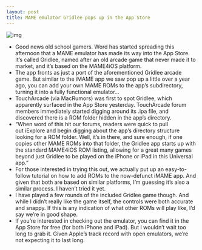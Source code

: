 ```yaml
---
layout: post
title: MAME emulator Gridlee pops up in the App Store
---
```

![img](http://media.idownloadblog.com/wp-content/uploads/2013/01/gridlee-ss.png)
* Good news old school gamers. Word has started spreading this afternoon that a MAME emulator has made its way into the App Store. It’s called Gridlee, named after an old arcade game that never made it to market, and it’s based on the MAME4iOS platform.
* The app fronts as just a port of the aforementioned Gridlee arcade game. But similar to the iMAME app we saw pop up a little over a year ago, you can add your own MAME ROMs to the app’s subdirectory, turning it into a fully functional emulator…
* TouchArcade (via MacRumors) was first to spot Gridlee, which apparently surfaced in the App Store yesterday. TouchArcade forum members immediately started digging around its .ipa file, and discovered there is a ROM folder hidden in the app’s directory.
* “When word of this hit our forums, readers were quick to pull out iExplore and begin digging about the app’s directory structure looking for a ROM folder. Well, it’s in there, and sure enough, if one copies other MAME ROMs into that folder, the Gridlee app starts up with the standard MAME4iOS ROM listing, allowing for a great many games beyond just Gridlee to be played on the iPhone or iPad in this Universal app.”
* For those interested in trying this out, we actually put up an easy-to-follow tutorial on how to add ROMs to the now-defunct iMAME app. And given that both are based on similar platforms, I’m guessing it’s also a similar process. I haven’t tried it yet.
* I have played a few rounds of the included Gridlee game though. And while I didn’t really like the game itself, the controls were both accurate and snappy. If this is any indication of what other ROMs will play like, I’d say we’re in good shape.
* If you’re interested in checking out the emulator, you can find it in the App Store for free (for both iPhone and iPad). But I wouldn’t wait too long to grab it. Given Apple’s track record with open emulators, we’re not expecting it to last long.


